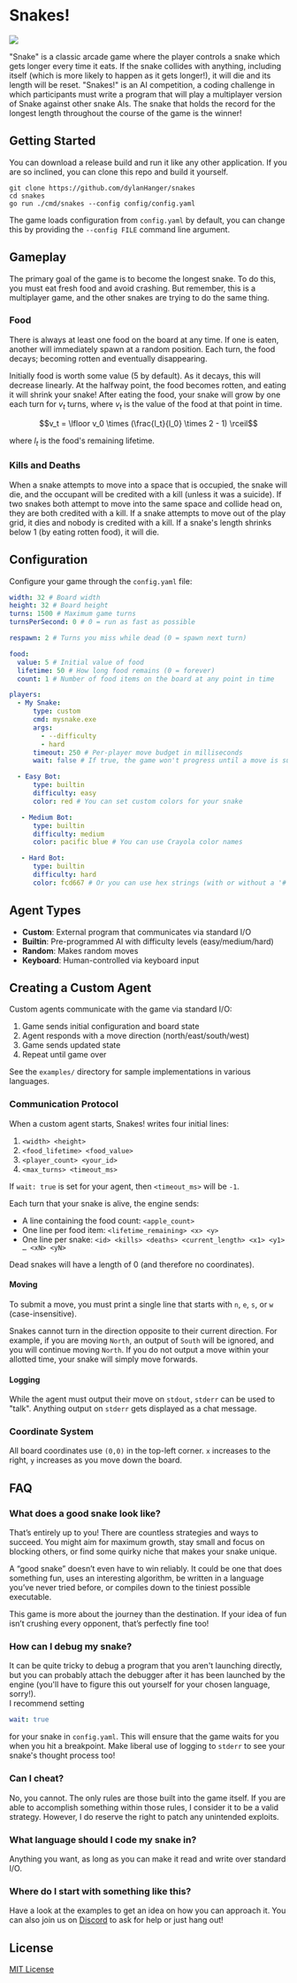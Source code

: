 # Snakes!

[![](https://dcbadge.limes.pink/api/server/zapH4Sz7wH)](https://discord.gg/zapH4Sz7wH)

"Snake" is a classic arcade game where the player controls a snake which gets longer every time it eats. If the snake collides with anything, including itself (which is more likely to happen as it gets longer!), it will die and its length will be reset.
"Snakes!" is an AI competition, a coding challenge in which participants must write a program that will play a multiplayer version of Snake against other snake AIs. The snake that holds the record for the longest length throughout the course of the game is the winner!

## Getting Started

You can download a release build and run it like any other application.
If you are so inclined, you can clone this repo and build it yourself.

```
git clone https://github.com/dylanHanger/snakes
cd snakes
go run ./cmd/snakes --config config/config.yaml
```

The game loads configuration from `config.yaml` by default, you can change this by providing the `--config FILE` command line argument.

## Gameplay

The primary goal of the game is to become the longest snake. To do this, you must eat fresh food and avoid crashing. But remember, this is a multiplayer game, and the other snakes are trying to do the same thing.

### Food

There is always at least one food on the board at any time. If one is eaten, another will immediately spawn at a random position. Each turn, the food decays; becoming rotten and eventually disappearing.

Initially food is worth some value (5 by default). As it decays, this will decrease linearly. At the halfway point, the food becomes rotten, and eating it will shrink your snake! After eating the food, your snake will grow by one each turn for $v_t$ turns, where $v_t$ is the value of the food at that point in time.

```math
v_t = \lfloor v_0 \times (\frac{l_t}{l_0} \times 2 - 1) \rceil
```

where $l_t$ is the food's remaining lifetime.

### Kills and Deaths

When a snake attempts to move into a space that is occupied, the snake will die, and the occupant will be credited with a kill (unless it was a suicide).
If two snakes both attempt to move into the same space and collide head on, they are both credited with a kill.
If a snake attempts to move out of the play grid, it dies and nobody is credited with a kill.
If a snake's length shrinks below 1 (by eating rotten food), it will die.

## Configuration

Configure your game through the `config.yaml` file:

```yaml
width: 32 # Board width
height: 32 # Board height
turns: 1500 # Maximum game turns
turnsPerSecond: 0 # 0 = run as fast as possible

respawn: 2 # Turns you miss while dead (0 = spawn next turn)

food:
  value: 5 # Initial value of food
  lifetime: 50 # How long food remains (0 = forever)
  count: 1 # Number of food items on the board at any point in time

players:
  - My Snake:
      type: custom
      cmd: mysnake.exe
      args:
        - --difficulty
        - hard
      timeout: 250 # Per-player move budget in milliseconds
      wait: false # If true, the game won't progress until a move is submitted by this agent

  - Easy Bot:
      type: builtin
      difficulty: easy
      color: red # You can set custom colors for your snake

   - Medium Bot:
      type: builtin
      difficulty: medium
      color: pacific blue # You can use Crayola color names

   - Hard Bot:
      type: builtin
      difficulty: hard
      color: fcd667 # Or you can use hex strings (with or without a '#')
```

## Agent Types

- **Custom**: External program that communicates via standard I/O
- **Builtin**: Pre-programmed AI with difficulty levels (easy/medium/hard)
- **Random**: Makes random moves
- **Keyboard**: Human-controlled via keyboard input

## Creating a Custom Agent

Custom agents communicate with the game via standard I/O:

1. Game sends initial configuration and board state
2. Agent responds with a move direction (north/east/south/west)
3. Game sends updated state
4. Repeat until game over

See the `examples/` directory for sample implementations in various languages.

### Communication Protocol

When a custom agent starts, Snakes! writes four initial lines:

1. `<width> <height>`
2. `<food_lifetime> <food_value>`
3. `<player_count> <your_id>`
4. `<max_turns> <timeout_ms>`

If `wait: true` is set for your agent, then `<timeout_ms>` will be `-1`.

Each turn that your snake is alive, the engine sends:

- A line containing the food count: `<apple_count>`
- One line per food item: `<lifetime_remaining> <x> <y>`
- One line per snake: `<id> <kills> <deaths> <current_length> <x1> <y1> … <xN> <yN>`

Dead snakes will have a length of 0 (and therefore no coordinates).

#### Moving

To submit a move, you must print a single line that starts with `n`, `e`, `s`, or `w` (case-insensitive).

Snakes cannot turn in the direction opposite to their current direction.
For example, if you are moving `North`, an output of `South` will be ignored, and you will continue moving `North`.
If you do not output a move within your allotted time, your snake will simply move forwards.

#### Logging

While the agent must output their move on `stdout`, `stderr` can be used to "talk".
Anything output on `stderr` gets displayed as a chat message.

### Coordinate System

All board coordinates use `(0,0)` in the top-left corner. `x` increases to the right, `y` increases as you move down the board.

## FAQ

### What does a good snake look like?

That’s entirely up to you! There are countless strategies and ways to succeed. You might aim for maximum growth, stay small and focus on blocking others, or find some quirky niche that makes your snake unique.

A “good snake” doesn’t even have to win reliably. It could be one that does something fun, uses an interesting algorithm, be written in a language you’ve never tried before, or compiles down to the tiniest possible executable.

This game is more about the journey than the destination. If your idea of fun isn’t crushing every opponent, that’s perfectly fine too!

### How can I debug my snake?

It can be quite tricky to debug a program that you aren't launching directly, but you can probably attach the debugger after it has been launched by the engine (you'll have to figure this out yourself for your chosen language, sorry!).\
I recommend setting

```yaml
wait: true
```

for your snake in `config.yaml`. This will ensure that the game waits for you when you hit a breakpoint.
Make liberal use of logging to `stderr` to see your snake's thought process too!

### Can I cheat?

No, you cannot. The only rules are those built into the game itself. If you are able to accomplish something within those rules, I consider it to be a valid strategy. However, I do reserve the right to patch any unintended exploits.

### What language should I code my snake in?

Anything you want, as long as you can make it read and write over standard I/O.

### Where do I start with something like this?

Have a look at the examples to get an idea on how you can approach it.
You can also join us on [Discord](https://discord.gg/zapH4Sz7wH) to ask for help or just hang out!

## License

[MIT License](LICENSE)
